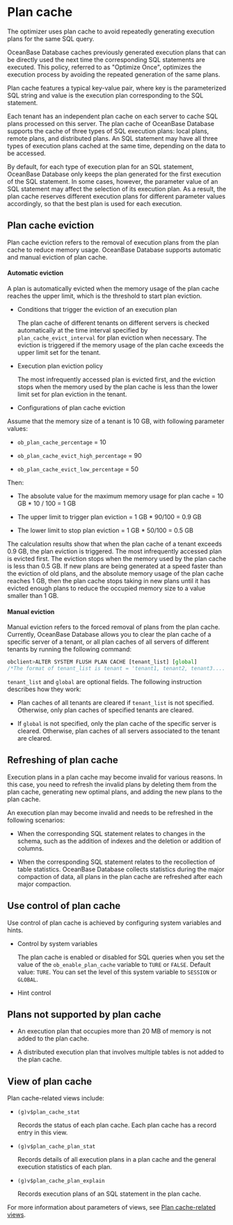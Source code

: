 Plan cache 
===============================

The optimizer uses plan cache to avoid repeatedly generating execution plans for the same SQL query. 

OceanBase Database caches previously generated execution plans that can be directly used the next time the corresponding SQL statements are executed. This policy, referred to as "Optimize Once", optimizes the execution process by avoiding the repeated generation of the same plans. 

Plan cache features a typical key-value pair, where key is the parameterized SQL string and value is the execution plan corresponding to the SQL statement. 

Each tenant has an independent plan cache on each server to cache SQL plans processed on this server. The plan cache of OceanBase Database supports the cache of three types of SQL execution plans: local plans, remote plans, and distributed plans. An SQL statement may have all three types of execution plans cached at the same time, depending on the data to be accessed. 

By default, for each type of execution plan for an SQL statement, OceanBase Database only keeps the plan generated for the first execution of the SQL statement. In some cases, however, the parameter value of an SQL statement may affect the selection of its execution plan. As a result, the plan cache reserves different execution plans for different parameter values accordingly, so that the best plan is used for each execution. 

Plan cache eviction 
----------------------------

Plan cache eviction refers to the removal of execution plans from the plan cache to reduce memory usage. OceanBase Database supports automatic and manual eviction of plan cache. 

#### **Automatic eviction** 

A plan is automatically evicted when the memory usage of the plan cache reaches the upper limit, which is the threshold to start plan eviction. 

* Conditions that trigger the eviction of an execution plan

  The plan cache of different tenants on different servers is checked automatically at the time interval specified by `plan_cache_evict_interval` for plan eviction when necessary. The eviction is triggered if the memory usage of the plan cache exceeds the upper limit set for the tenant.
  




<!-- -->

* Execution plan eviction policy

  The most infrequently accessed plan is evicted first, and the eviction stops when the memory used by the plan cache is less than the lower limit set for plan eviction in the tenant.
  




<!-- -->

* Configurations of plan cache eviction

  




<!-- -->



Assume that the memory size of a tenant is 10 GB, with following parameter values:

* `ob_plan_cache_percentage` = 10

  

* `ob_plan_cache_evict_high_percentage` = 90

  

* `ob_plan_cache_evict_low_percentage` = 50

  




Then:

* The absolute value for the maximum memory usage for plan cache = 10 GB \* 10 / 100 = 1 GB

  

* The upper limit to trigger plan eviction = 1 GB \* 90/100 = 0.9 GB

  

* The lower limit to stop plan eviction = 1 GB \* 50/100 = 0.5 GB

  




The calculation results show that when the plan cache of a tenant exceeds 0.9 GB, the plan eviction is triggered. The most infrequently accessed plan is evicted first. The eviction stops when the memory used by the plan cache is less than 0.5 GB. If new plans are being generated at a speed faster than the eviction of old plans, and the absolute memory usage of the plan cache reaches 1 GB, then the plan cache stops taking in new plans until it has evicted enough plans to reduce the occupied memory size to a value smaller than 1 GB. 

#### **Manual eviction** 

Manual eviction refers to the forced removal of plans from the plan cache. Currently, OceanBase Database allows you to clear the plan cache of a specific server of a tenant, or all plan caches of all servers of different tenants by running the following command:

```javascript
obclient>ALTER SYSTEM FLUSH PLAN CACHE [tenant_list] [global] 
/*The format of tenant_list is tenant = 'tenant1, tenant2, tenant3....'*/
```



`tenant_list` and `global` are optional fields. The following instruction describes how they work: 

* Plan caches of all tenants are cleared if `tenant_list` is not specified. Otherwise, only plan caches of specified tenants are cleared.

  

* If `global` is not specified, only the plan cache of the specific server is cleared. Otherwise, plan caches of all servers associated to the tenant are cleared.

  






Refreshing of plan cache 
---------------------------------

Execution plans in a plan cache may become invalid for various reasons. In this case, you need to refresh the invalid plans by deleting them from the plan cache, generating new optimal plans, and adding the new plans to the plan cache. 

An execution plan may become invalid and needs to be refreshed in the following scenarios:

* When the corresponding SQL statement relates to changes in the schema, such as the addition of indexes and the deletion or addition of columns.

  




<!-- -->

* When the corresponding SQL statement relates to the recollection of table statistics. OceanBase Database collects statistics during the major compaction of data, all plans in the plan cache are refreshed after each major compaction.

  






Use control of plan cache 
----------------------------------

Use control of plan cache is achieved by configuring system variables and hints. 

* Control by system variables

  The plan cache is enabled or disabled for SQL queries when you set the value of the `ob_enable_plan_cache` variable to `TURE` or `FALSE`. Default value: `TURE`. You can set the level of this system variable to `SESSION` or `GLOBAL`.
  

* Hint control

  




<!-- -->



Plans not supported by plan cache 
------------------------------------------

* An execution plan that occupies more than 20 MB of memory is not added to the plan cache.

  

* A distributed execution plan that involves multiple tables is not added to the plan cache.

  




View of plan cache 
---------------------------

Plan cache-related views include:

* `(g)v$plan_cache_stat`

  Records the status of each plan cache. Each plan cache has a record entry in this view.
  

* `(g)v$plan_cache_plan_stat`

  Records details of all execution plans in a plan cache and the general execution statistics of each plan.
  

* `(g)v$plan_cache_plan_explain`

  Records execution plans of an SQL statement in the plan cache.
  




For more information about parameters of views, see [Plan cache-related views](../../../12.sql-tuning-guide/4.sql-tuning/3.monitor-the-sql-execution-performance/3.plan-cache-view.md).
